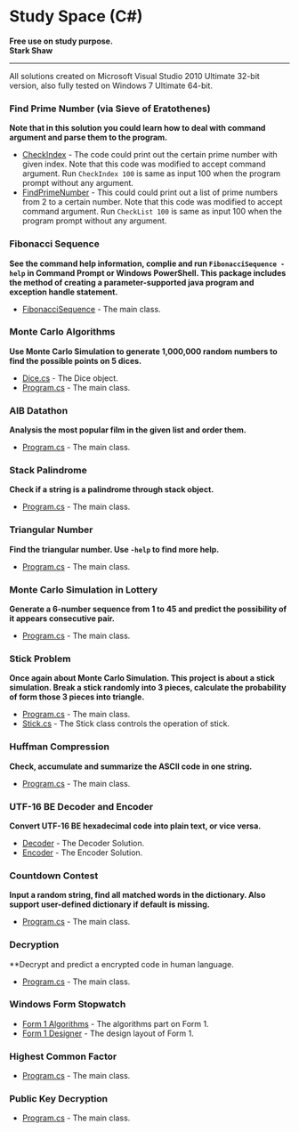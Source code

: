 Study Space (C#)
=====

**Free use on study purpose.**  
**Stark Shaw**

***

All solutions created on Microsoft Visual Studio 2010 Ultimate 32-bit version, also fully tested on Windows 7 Ultimate 64-bit.  

### Find Prime Number (via Sieve of Eratothenes)
**Note that in this solution you could learn how to deal with command argument and parse them to the program.**
- [CheckIndex](FindPrimeNumber/CheckIndex/CheckIndex.cs) - The code could print out the certain prime number with given index. Note that this code was modified to accept command argument. Run `CheckIndex 100` is same as input 100 when the program prompt without any argument.
- [FindPrimeNumber](FindPrimeNumber/FindPrimeNumber/CheckList.cs) - This could could print out a list of prime numbers from 2 to a certain number. Note that this code was modified to accept command argument. Run `CheckList 100` is same as input 100 when the program prompt without any argument.

### Fibonacci Sequence
**See the command help information, complie and run `FibonacciSequence -help` in Command Prompt or Windows PowerShell. This package includes the method of creating a parameter-supported java program and exception handle statement.**
- [FibonacciSequence](FibonacciSequence/FibonacciSequence/Program.cs) - The main class.

### Monte Carlo Algorithms
**Use Monte Carlo Simulation to generate 1,000,000 random numbers to find the possible points on 5 dices.**
- [Dice.cs](MonteCarloAlgorithms/MonteCarloAlgorithms/Dice.cs) - The Dice object.
- [Program.cs](MonteCarloAlgorithms/MonteCarloAlgorithms/Program.cs) - The main class.

### AIB Datathon
**Analysis the most popular film in the given list and order them.**
- [Program.cs](AIBDatathon/AIBDatathon/Program.cs) - The main class.

### Stack Palindrome
**Check if a string is a palindrome through stack object.**
- [Program.cs](StackPalindrome/StackPalindrome/Program.cs) - The main class.

### Triangular Number
**Find the triangular number. Use `-help` to find more help.**
- [Program.cs](TriangularNumber/TriangularNumber/Program.cs) - The main class.

### Monte Carlo Simulation in Lottery
**Generate a 6-number sequence from 1 to 45 and predict the possibility of it appears consecutive pair.**
- [Program.cs](MonteCarlo_Lottery/MonteCarlo_Lottery/Program.cs) - The main class.

### Stick Problem
**Once again about Monte Carlo Simulation. This project is about a stick simulation. Break a stick randomly into 3 pieces, calculate the probability of form those 3 pieces into triangle.**
- [Program.cs](StickProblem/StickProblem/Program.cs) - The main class.
- [Stick.cs](StickProblem/StickProblem/Stick.cs) - The Stick class controls the operation of stick.

### Huffman Compression
**Check, accumulate and summarize the ASCII code in one string.**
- [Program.cs](HuffmanCompression/HuffmanCompression/Program.cs) - The main class.

### UTF-16 BE Decoder and Encoder
**Convert UTF-16 BE hexadecimal code into plain text, or vice versa.**
- [Decoder](HexDecoder/HexDecoder/Program.cs) - The Decoder Solution.
- [Encoder](HexEncoder/HexEncoder/Program.cs) - The Encoder Solution.

### Countdown Contest
**Input a random string, find all matched words in the dictionary. Also support user-defined dictionary if default is missing.**
- [Program.cs](CountdownContest/CountdownContest/Program.cs) - The main class.

### Decryption
**Decrypt and predict a encrypted code in human language.
- [Program.cs](Decryption/Decryption/Program.cs) - The main class.

### Windows Form Stopwatch
- [Form 1 Algorithms](watch/watch/Form1.cs) - The algorithms part on Form 1.
- [Form 1 Designer](watch/watch/Form1.Designer.cs) - The design layout of Form 1.

### Highest Common Factor
- [Program.cs](edclid1/edclid1/Program.cs) - The main class.

### Public Key Decryption
- [Program.cs](PublicKeyDecrypt/PublicKeyDecrypt/Program.cs) - The main class.